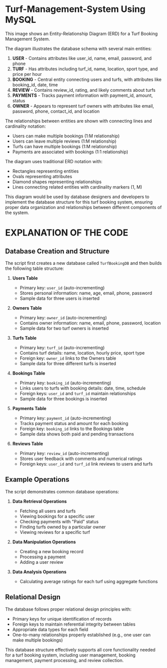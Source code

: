 # Turf-Management-System Using MySQL

This image shows an Entity-Relationship Diagram (ERD) for a Turf Booking Management System.

The diagram illustrates the database schema with several main entities:

1. **USER** - Contains attributes like user_id, name, email, password, and phone
2. **TURF** - Has attributes including turf_id, name, location, sport type, and price per hour
3. **BOOKING** - Central entity connecting users and turfs, with attributes like booking_id, date, time
4. **REVIEW** - Contains review_id, rating, and likely comments about turfs
5. **PAYMENTS** - Tracks payment information with payment_id, amount, status
6. **OWNER** - Appears to represent turf owners with attributes like email, password, phone, contact_id, and location

The relationships between entities are shown with connecting lines and cardinality notation:
- Users can make multiple bookings (1:M relationship)
- Users can leave multiple reviews (1:M relationship)
- Turfs can have multiple bookings (1:M relationship)
- Payments are associated with bookings (1:1 relationship)

The diagram uses traditional ERD notation with:
- Rectangles representing entities
- Ovals representing attributes
- Diamond shapes representing relationships
- Lines connecting related entities with cardinality markers (1, M)

This diagram would be used by database designers and developers to implement the database structure for this turf booking system, ensuring proper data organization and relationships between different components of the system.


# EXPLANATION OF THE CODE 

## Database Creation and Structure
The script first creates a new database called `TurfBookingDB` and then builds the following table structure:

1. **Users Table**
   - Primary key: `user_id` (auto-incrementing)
   - Stores personal information: name, age, email, phone, password
   - Sample data for three users is inserted

2. **Owners Table**
   - Primary key: `owner_id` (auto-incrementing)
   - Contains owner information: name, email, phone, password, location
   - Sample data for two turf owners is inserted

3. **Turfs Table**
   - Primary key: `turf_id` (auto-incrementing)
   - Contains turf details: name, location, hourly price, sport type
   - Foreign key: `owner_id` links to the Owners table
   - Sample data for three different turfs is inserted

4. **Bookings Table**
   - Primary key: `booking_id` (auto-incrementing)
   - Links users to turfs with booking details: date, time, schedule
   - Foreign keys: `user_id` and `turf_id` maintain relationships
   - Sample data for three bookings is inserted

5. **Payments Table**
   - Primary key: `payment_id` (auto-incrementing)
   - Tracks payment status and amount for each booking
   - Foreign key: `booking_id` links to the Bookings table
   - Sample data shows both paid and pending transactions

6. **Reviews Table**
   - Primary key: `review_id` (auto-incrementing)
   - Stores user feedback with comments and numerical ratings
   - Foreign keys: `user_id` and `turf_id` link reviews to users and turfs

## Example Operations
The script demonstrates common database operations:

1. **Data Retrieval Operations**
   - Fetching all users and turfs
   - Viewing bookings for a specific user
   - Checking payments with "Paid" status
   - Finding turfs owned by a particular owner
   - Viewing reviews for a specific turf

2. **Data Manipulation Operations**
   - Creating a new booking record
   - Processing a payment
   - Adding a user review

3. **Data Analysis Operations**
   - Calculating average ratings for each turf using aggregate functions

## Relational Design
The database follows proper relational design principles with:
- Primary keys for unique identification of records
- Foreign keys to maintain referential integrity between tables
- Appropriate data types for each field
- One-to-many relationships properly established (e.g., one user can make multiple bookings)

This database structure effectively supports all core functionality needed for a turf booking system, including user management, booking management, payment processing, and review collection.
